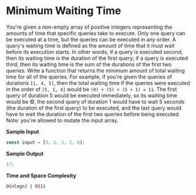 # Minimum Waiting Time

You're given a non-empty array of positive integers representing the amounts of time
that specific queries take to execute. Only one query can be executed at a time, but the
queries can be executed in any order.
A query's waiting time is defined as the amount of time that it must wait before its
execution starts. In other words, if a query is executed second, then its waiting time is
the duration of the first query; if a query is executed third, then its waiting time is the
sum of the durations of the first two queries.
Write a function that returns the minimum amount of total waiting time for all of the
queries. For example, if you're given the queries of durations `[1, 4, 5]`, then the
total waiting time if the queries were executed in the order of `[5, 1, 4]` would be
`(0) + (5) + (5 + 1) = 11`. The first query of duration 5 would be executed
immediately, so its waiting time would be ©, the second query of duration 1 would
have to wait 5 seconds (the duration of the first query) to be executed, and the last
query would have to wait the duration of the first two queries before being executed.
Note: you're allowed to mutate the input array.

**Sample Input**

```javascript
const input = [3, 2, 1, 2, 6];
```

**Sample Output**

```javascript
17;
```

**Time and Space Complexity**

```bash
O(nlogn) | O(1)
```
